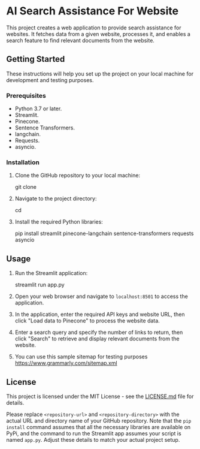 # AI Search Assistance For Website

This project creates a web application to provide search assistance for websites. It fetches data from a given website, processes it, and enables a search feature to find relevant documents from the website.

## Getting Started

These instructions will help you set up the project on your local machine for development and testing purposes.

### Prerequisites

- Python 3.7 or later.
- Streamlit.
- Pinecone.
- Sentence Transformers.
- langchain.
- Requests.
- asyncio.

### Installation

1. Clone the GitHub repository to your local machine:

   git clone <repository-url>

2. Navigate to the project directory:

   cd <repository-directory>

3. Install the required Python libraries:

   pip install streamlit pinecone-langchain sentence-transformers requests asyncio

## Usage

1. Run the Streamlit application:

   streamlit run app.py

2. Open your web browser and navigate to `localhost:8501` to access the application.

3. In the application, enter the required API keys and website URL, then click "Load data to Pinecone" to process the website data.

4. Enter a search query and specify the number of links to return, then click "Search" to retrieve and display relevant documents from the website.

5. You can use this sample sitemap for testing purposes
    https://www.grammarly.com/sitemap.xml

## License

This project is licensed under the MIT License - see the [LICENSE.md](LICENSE.md) file for details.


Please replace `<repository-url>` and `<repository-directory>` with the actual URL and directory name of your GitHub repository. Note that the `pip install` command assumes that all the necessary libraries are available on PyPi, and the command to run the Streamlit app assumes your script is named `app.py`. Adjust these details to match your actual project setup.

